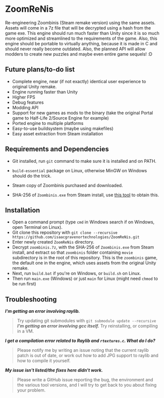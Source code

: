 # ZoomReNis
 Re-engineering Zoombinis (Steam remake version) using the same assets. Assets will come in a 7z file that will be decrypted using a hash from the game exe. This engine should run much faster than Unity since it is so much more optimized and streamlined to the requirements of the game. Also, this engine should be portable to virtually anything, because it is made in C and should never really become outdated. Also, the planned API will allow modders to create new puzzles and maybe even entire game sequels! :D

## Future plans/to-do list
- Complete engine, near (if not exactly) identical user experience to original Unity remake.  
- Engine running faster than Unity  
- Higher FPS  
- Debug features  
- Modding API  
- Support for new games as mods to the binary (take the original Portal game to Half-Life 2/Source Engine for example)  
- Ported engine to multiple platforms  
- Easy-to-use buildsystem (maybe using makefiles)  
- Easy asset extraction from Steam installation  
  
## Requirements and Dependencies
- Git installed, run ``git`` command to make sure it is installed and on PATH.  
  
- `build-essential` package on Linux, otherwise MinGW on Windows should do the trick.  
  
- Steam copy of Zoombinis purchased and downloaded.
  
- SHA-256 of `Zoombinis.exe` from Steam install, use [this tool](https://emn178.github.io/online-tools/sha256_checksum.html) to obtain this. 
  
## Installation
- Open a command prompt (type ``cmd`` in Windows search if on Windows, open Terminal on Linux).  
- Git clone this repository with ``git clone --recursive https://github.com/isaacgravenortechnologies/ZoomReNis.git``  
- Enter newly created ``ZoomReNis`` directory.  
- Decrypt `zoombinis.7z`, with the SHA-256 of `Zoombinis.exe` from Steam install, and extract so that `zoombinis` folder containing `movie` subdirectory is in the root of this repository. This is the `zoombinis` game, the default one in the engine, which uses assets from the original Unity remake.  
- Next, run `build.bat` if you're on Windows, or `build.sh` on Linux.  
- Then run `main.exe` (Windows) or just `main` for Linux (might need `chmod` to be run first)  
  
## Troubleshooting
***I'm getting an error involving raylib.***
> Try updating git submodules with ``git submodule update --recursive``
***I'm getting an error involving gcc itself.***
> Try reinstalling, or compiling in a VM.  

***I get a compilation error related to Raylib and ``rtextures.c``. What do I do?***  
> Please notify me by writing an issue noting that the current raylib patch is out of date, or work out how to add JPG support to raylib and how to compile it yourself.
  
***My issue isn't listed/the fixes here didn't work.***
> Please write a GitHub issue reporting the bug, the environment and the various tool versions, and I will try to get back to you about fixing your problem.
  
